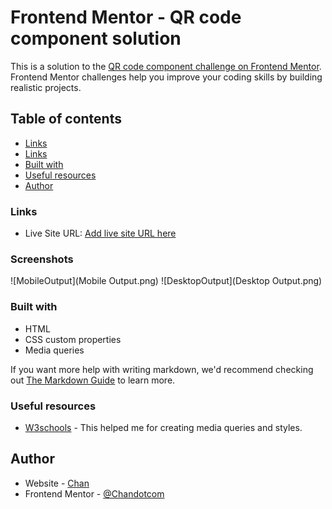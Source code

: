 # Frontend Mentor - QR code component solution

This is a solution to the [QR code component challenge on Frontend Mentor](https://www.frontendmentor.io/challenges/qr-code-component-iux_sIO_H). Frontend Mentor challenges help you improve your coding skills by building realistic projects. 

## Table of contents

  - [Links](#links)
  - [Links](#screenshots)
  - [Built with](#built-with)
  - [Useful resources](#useful-resources)
  - [Author](#author)


### Links

- Live Site URL: [Add live site URL here](http://127.0.0.1:5500/qr-code-component-main/index.html)


### Screenshots

![MobileOutput](Mobile Output.png)
![DesktopOutput](Desktop Output.png)

### Built with

- HTML
- CSS custom properties
- Media queries


If you want more help with writing markdown, we'd recommend checking out [The Markdown Guide](https://www.markdownguide.org/) to learn more.


### Useful resources

- [W3schools](https://www.w3schools.com/css/css_rwd_mediaqueries.asp) - This helped me for creating media queries and styles.


## Author

- Website - [Chan](https://github.com/Chandotcom)
- Frontend Mentor - [@Chandotcom](https://www.frontendmentor.io/profile/Chandotcom)

